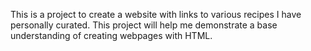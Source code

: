 This is a project to create a website with links to various recipes I have personally curated.
This project will help me demonstrate a base understanding of creating webpages with HTML.
